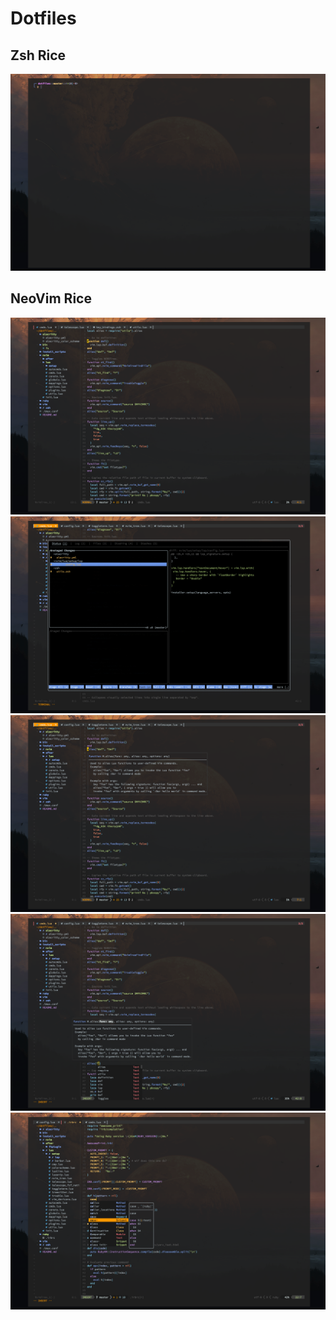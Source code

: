 # Dotfiles

## Zsh Rice

<img src="https://github.com/solidiquis/solidiquis/blob/master/assets/1.png?raw=true">


## NeoVim Rice

<img src="https://github.com/solidiquis/solidiquis/blob/master/assets/2.png?raw=true">
<img src="https://github.com/solidiquis/solidiquis/blob/master/assets/3.png?raw=true">
<img src="https://github.com/solidiquis/solidiquis/blob/master/assets/4.png?raw=true">
<img src="https://github.com/solidiquis/solidiquis/blob/master/assets/5.png?raw=true">
<img src="https://github.com/solidiquis/solidiquis/blob/master/assets/6.png?raw=true">
